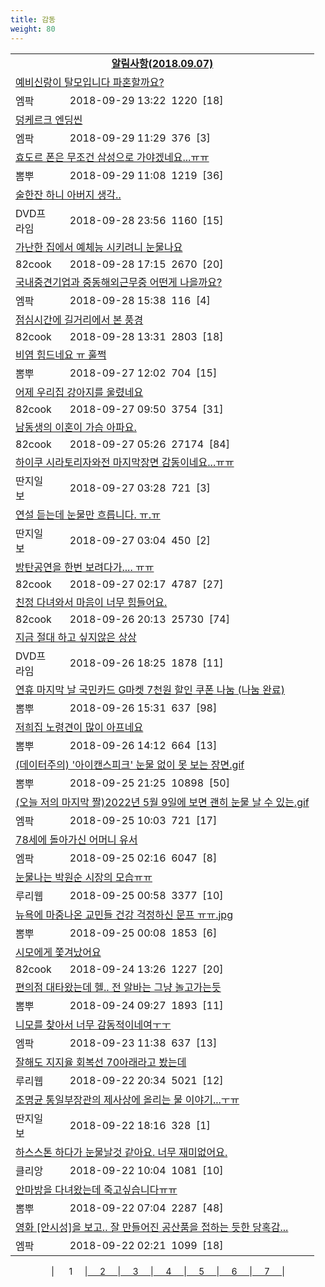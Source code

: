 ```yaml
---
title: 감동
weight: 80
---
```



<table>
<tr class='notice'><td colspan='2'><a href='http://latent.club/notice/'><center><b>알림사항(2018.09.07)</b></center></a></td></tr>
<tr class='title_link'><td colspan="2"><a href="http://mlbpark.donga.com/mp/b.php?id=201809290023601122&p=1&b=bullpen&m=view&select=sct&site=facebook.com">예비신랑이 탈모입니다 파혼할까요?</a></td></tr>
<tr class='title_info'><td width='55px' class=mlb>엠팍</td><td>&nbsp;&nbsp;&nbsp;2018-09-29 13:22&nbsp;&nbsp;<span class="view">1220</span>&nbsp;&nbsp;<span class="reply">[18]</span></td></tr>
<tr class='title_link'><td colspan="2"><a href="http://mlbpark.donga.com/mp/b.php?id=201809290023596931&p=1&b=bullpen&m=view&select=sct&site=donga.com">덩케르크 엔딩씬</a></td></tr>
<tr class='title_info'><td width='55px' class=mlb>엠팍</td><td>&nbsp;&nbsp;&nbsp;2018-09-29 11:29&nbsp;&nbsp;<span class="view">376</span>&nbsp;&nbsp;<span class="reply">[3]</span></td></tr>
<tr class='title_link'><td colspan="2"><a href="http://m.ppomppu.co.kr/new/bbs_view.php?id=freeboard&no=6069953&page=1"> 효도르 폰은 무조건 삼성으로 가야겠네요...ㅠㅠ</a></td></tr>
<tr class='title_info'><td width='55px' class=ppom>뽐뿌</td><td>&nbsp;&nbsp;&nbsp;2018-09-29 11:08&nbsp;&nbsp;<span class="view">1219</span>&nbsp;&nbsp;<span class="reply">[36]</span></td></tr>
<tr class='title_link'><td colspan="2"><a href="https://dvdprime.com/g2/bbs/board.php?bo_table=comm&wr_id=18980906">술한잔 하니 아버지 생각..</a></td></tr>
<tr class='title_info'><td width='55px' class=dvd>DVD프라임</td><td>&nbsp;&nbsp;&nbsp;2018-09-28 23:56&nbsp;&nbsp;<span class="view">1160</span>&nbsp;&nbsp;<span class="reply">[15]</span></td></tr>
<tr class='title_link'><td colspan="2"><a href="http://www.82cook.com/entiz/read.php?bn=15&num=2643637">가난한 집에서 예체능 시키려니 눈물나요</a></td></tr>
<tr class='title_info'><td width='55px' class=cook>82cook</td><td>&nbsp;&nbsp;&nbsp;2018-09-28 17:15&nbsp;&nbsp;<span class="view">2670</span>&nbsp;&nbsp;<span class="reply">[20]</span></td></tr>
<tr class='title_link'><td colspan="2"><a href="http://mlbpark.donga.com/mp/b.php?id=201809280023563661&p=1&b=bullpen&m=view&select=sct&site=donga.com">국내중견기업과 중동해외근무중 어떤게 나을까요?</a></td></tr>
<tr class='title_info'><td width='55px' class=mlb>엠팍</td><td>&nbsp;&nbsp;&nbsp;2018-09-28 15:38&nbsp;&nbsp;<span class="view">116</span>&nbsp;&nbsp;<span class="reply">[4]</span></td></tr>
<tr class='title_link'><td colspan="2"><a href="http://www.82cook.com/entiz/read.php?bn=15&num=2643512">점심시간에 길거리에서 본 풍경</a></td></tr>
<tr class='title_info'><td width='55px' class=cook>82cook</td><td>&nbsp;&nbsp;&nbsp;2018-09-28 13:31&nbsp;&nbsp;<span class="view">2803</span>&nbsp;&nbsp;<span class="reply">[18]</span></td></tr>
<tr class='title_link'><td colspan="2"><a href="http://m.ppomppu.co.kr/new/bbs_view.php?id=freeboard&no=6067412&page=1"> 비염 힘드네요 ㅠ 훌쩍</a></td></tr>
<tr class='title_info'><td width='55px' class=ppom>뽐뿌</td><td>&nbsp;&nbsp;&nbsp;2018-09-27 12:02&nbsp;&nbsp;<span class="view">704</span>&nbsp;&nbsp;<span class="reply">[15]</span></td></tr>
<tr class='title_link'><td colspan="2"><a href="http://www.82cook.com/entiz/read.php?bn=15&num=2642783">어제 우리집 강아지를 울렸네요</a></td></tr>
<tr class='title_info'><td width='55px' class=cook>82cook</td><td>&nbsp;&nbsp;&nbsp;2018-09-27 09:50&nbsp;&nbsp;<span class="view">3754</span>&nbsp;&nbsp;<span class="reply">[31]</span></td></tr>
<tr class='title_link'><td colspan="2"><a href="http://www.82cook.com/entiz/read.php?bn=15&num=2642729">남동생의 이혼이 가슴 아파요.</a></td></tr>
<tr class='title_info'><td width='55px' class=cook>82cook</td><td>&nbsp;&nbsp;&nbsp;2018-09-27 05:26&nbsp;&nbsp;<span class="view">27174</span>&nbsp;&nbsp;<span class="reply">[84]</span></td></tr>
<tr class='title_link'><td colspan="2"><a href="http://www.ddanzi.com/index.php?m=1&document_srl=531871670">하이쿠 시라토리자와전 마지막장면 감동이네요...ㅠㅠ  </a></td></tr>
<tr class='title_info'><td width='55px' class=ddan>딴지일보</td><td>&nbsp;&nbsp;&nbsp;2018-09-27 03:28&nbsp;&nbsp;<span class="view">721</span>&nbsp;&nbsp;<span class="reply">[3]</span></td></tr>
<tr class='title_link'><td colspan="2"><a href="http://www.ddanzi.com/index.php?m=1&document_srl=531871295">연설 듣는데 눈물만 흐릅니다. ㅠ.ㅠ </a></td></tr>
<tr class='title_info'><td width='55px' class=ddan>딴지일보</td><td>&nbsp;&nbsp;&nbsp;2018-09-27 03:04&nbsp;&nbsp;<span class="view">450</span>&nbsp;&nbsp;<span class="reply">[2]</span></td></tr>
<tr class='title_link'><td colspan="2"><a href="http://www.82cook.com/entiz/read.php?bn=15&num=2642714">방탄공연을 한번 보려다가.... ㅠㅠ</a></td></tr>
<tr class='title_info'><td width='55px' class=cook>82cook</td><td>&nbsp;&nbsp;&nbsp;2018-09-27 02:17&nbsp;&nbsp;<span class="view">4787</span>&nbsp;&nbsp;<span class="reply">[27]</span></td></tr>
<tr class='title_link'><td colspan="2"><a href="http://www.82cook.com/entiz/read.php?bn=15&num=2642583">친정 다녀와서 마음이 너무 힘들어요.</a></td></tr>
<tr class='title_info'><td width='55px' class=cook>82cook</td><td>&nbsp;&nbsp;&nbsp;2018-09-26 20:13&nbsp;&nbsp;<span class="view">25730</span>&nbsp;&nbsp;<span class="reply">[74]</span></td></tr>
<tr class='title_link'><td colspan="2"><a href="https://dvdprime.com/g2/bbs/board.php?bo_table=comm&wr_id=18958723">지금 절대 하고 싶지않은 상상</a></td></tr>
<tr class='title_info'><td width='55px' class=dvd>DVD프라임</td><td>&nbsp;&nbsp;&nbsp;2018-09-26 18:25&nbsp;&nbsp;<span class="view">1878</span>&nbsp;&nbsp;<span class="reply">[11]</span></td></tr>
<tr class='title_link'><td colspan="2"><a href="http://m.ppomppu.co.kr/new/bbs_view.php?id=freeboard&no=6066315&page=1">  연휴 마지막 날 국민카드 G마켓 7천원 할인 쿠폰 나눔 (나눔 완료)</a></td></tr>
<tr class='title_info'><td width='55px' class=ppom>뽐뿌</td><td>&nbsp;&nbsp;&nbsp;2018-09-26 15:31&nbsp;&nbsp;<span class="view">637</span>&nbsp;&nbsp;<span class="reply">[98]</span></td></tr>
<tr class='title_link'><td colspan="2"><a href="http://m.ppomppu.co.kr/new/bbs_view.php?id=freeboard&no=6066215&page=1"> 저희집 노령견이 많이 아프네요</a></td></tr>
<tr class='title_info'><td width='55px' class=ppom>뽐뿌</td><td>&nbsp;&nbsp;&nbsp;2018-09-26 14:12&nbsp;&nbsp;<span class="view">664</span>&nbsp;&nbsp;<span class="reply">[13]</span></td></tr>
<tr class='title_link'><td colspan="2"><a href="http://m.ppomppu.co.kr/new/bbs_view.php?id=freeboard&no=6065472&page=1">  (데이터주의) '아이캔스피크' 눈물 없이 못 보는 장면.gif</a></td></tr>
<tr class='title_info'><td width='55px' class=ppom>뽐뿌</td><td>&nbsp;&nbsp;&nbsp;2018-09-25 21:25&nbsp;&nbsp;<span class="view">10898</span>&nbsp;&nbsp;<span class="reply">[50]</span></td></tr>
<tr class='title_link'><td colspan="2"><a href="http://mlbpark.donga.com/mp/b.php?id=201809250023443556&p=1&b=bullpen&m=view&select=sct&site=donga.com">(오늘 저의 마지막 짤)2022년 5월 9일에 보면 괜히 눈물 날 수 있는.gif</a></td></tr>
<tr class='title_info'><td width='55px' class=mlb>엠팍</td><td>&nbsp;&nbsp;&nbsp;2018-09-25 10:03&nbsp;&nbsp;<span class="view">721</span>&nbsp;&nbsp;<span class="reply">[17]</span></td></tr>
<tr class='title_link'><td colspan="2"><a href="http://mlbpark.donga.com/mp/b.php?id=201809250023440652&p=1&b=bullpen&m=view&select=sct&site=donga.com">78세에 돌아가신 어머니 유서</a></td></tr>
<tr class='title_info'><td width='55px' class=mlb>엠팍</td><td>&nbsp;&nbsp;&nbsp;2018-09-25 02:16&nbsp;&nbsp;<span class="view">6047</span>&nbsp;&nbsp;<span class="reply">[8]</span></td></tr>
<tr class='title_link'><td colspan="2"><a href="http://m.ruliweb.com/community/board/300148/read/32545282">눈물나는 박원순 시장의 모습ㅠㅠ</a></td></tr>
<tr class='title_info'><td width='55px' class=ruli>루리웹</td><td>&nbsp;&nbsp;&nbsp;2018-09-25 00:58&nbsp;&nbsp;<span class="view">3377</span>&nbsp;&nbsp;<span class="reply">[10]</span></td></tr>
<tr class='title_link'><td colspan="2"><a href="http://m.ppomppu.co.kr/new/bbs_view.php?id=freeboard&no=6064618&page=1"> 뉴욕에 마중나온 교민들 건강 걱정하신 문프 ㅠㅠ.jpg</a></td></tr>
<tr class='title_info'><td width='55px' class=ppom>뽐뿌</td><td>&nbsp;&nbsp;&nbsp;2018-09-25 00:08&nbsp;&nbsp;<span class="view">1853</span>&nbsp;&nbsp;<span class="reply">[6]</span></td></tr>
<tr class='title_link'><td colspan="2"><a href="http://www.82cook.com/entiz/read.php?bn=15&num=2641545">시모에게 쫓겨났어요</a></td></tr>
<tr class='title_info'><td width='55px' class=cook>82cook</td><td>&nbsp;&nbsp;&nbsp;2018-09-24 13:26&nbsp;&nbsp;<span class="view">1227</span>&nbsp;&nbsp;<span class="reply">[20]</span></td></tr>
<tr class='title_link'><td colspan="2"><a href="http://m.ppomppu.co.kr/new/bbs_view.php?id=freeboard&no=6063836&page=1"> 편의점 대타왔는데 헬.. 전 알바는 그냥 놀고가는듯</a></td></tr>
<tr class='title_info'><td width='55px' class=ppom>뽐뿌</td><td>&nbsp;&nbsp;&nbsp;2018-09-24 09:27&nbsp;&nbsp;<span class="view">1893</span>&nbsp;&nbsp;<span class="reply">[11]</span></td></tr>
<tr class='title_link'><td colspan="2"><a href="http://mlbpark.donga.com/mp/b.php?id=201809230023389127&p=1&b=bullpen&m=view&select=sct&site=donga.com">니모를 찾아서 너무 감동적이네여ㅜㅜ</a></td></tr>
<tr class='title_info'><td width='55px' class=mlb>엠팍</td><td>&nbsp;&nbsp;&nbsp;2018-09-23 11:38&nbsp;&nbsp;<span class="view">637</span>&nbsp;&nbsp;<span class="reply">[13]</span></td></tr>
<tr class='title_link'><td colspan="2"><a href="http://m.ruliweb.com/community/board/300148/read/32542004">잘해도 지지율 회복선 70아래라고 봤는데</a></td></tr>
<tr class='title_info'><td width='55px' class=ruli>루리웹</td><td>&nbsp;&nbsp;&nbsp;2018-09-22 20:34&nbsp;&nbsp;<span class="view">5021</span>&nbsp;&nbsp;<span class="reply">[12]</span></td></tr>
<tr class='title_link'><td colspan="2"><a href="http://www.ddanzi.com/index.php?m=1&document_srl=531391825">조명균 통일부장관의 제사상에 올리는 물 이야기...ㅜㅠ </a></td></tr>
<tr class='title_info'><td width='55px' class=ddan>딴지일보</td><td>&nbsp;&nbsp;&nbsp;2018-09-22 18:16&nbsp;&nbsp;<span class="view">328</span>&nbsp;&nbsp;<span class="reply">[1]</span></td></tr>
<tr class='title_link'><td colspan="2"><a href="https://www.clien.net/service/board/park/12622075">하스스톤 하다가 눈물날것 같아요. 너무 재미없어요.</a></td></tr>
<tr class='title_info'><td width='55px' class=clien>클리앙</td><td>&nbsp;&nbsp;&nbsp;2018-09-22 10:04&nbsp;&nbsp;<span class="view">1081</span>&nbsp;&nbsp;<span class="reply">[10]</span></td></tr>
<tr class='title_link'><td colspan="2"><a href="http://m.ppomppu.co.kr/new/bbs_view.php?id=freeboard&no=6061655&page=1"> 안마방을 다녀왔는데 죽고싶습니다ㅠㅠ</a></td></tr>
<tr class='title_info'><td width='55px' class=ppom>뽐뿌</td><td>&nbsp;&nbsp;&nbsp;2018-09-22 07:04&nbsp;&nbsp;<span class="view">2287</span>&nbsp;&nbsp;<span class="reply">[48]</span></td></tr>
<tr class='title_link'><td colspan="2"><a href="http://mlbpark.donga.com/mp/b.php?id=201809220023350574&p=1&b=bullpen&m=view&select=sct&site=donga.com">영화 [안시성]을 보고.. 잘 만들어진 공산품을 접하는 듯한 당혹감...</a></td></tr>
<tr class='title_info'><td width='55px' class=mlb>엠팍</td><td>&nbsp;&nbsp;&nbsp;2018-09-22 02:21&nbsp;&nbsp;<span class="view">1099</span>&nbsp;&nbsp;<span class="reply">[18]</span></td></tr>
</table><center><span class="foot_index"><td>| &nbsp;&nbsp;&nbsp;&nbsp;&nbsp;1&nbsp;&nbsp;&nbsp;&nbsp;&nbsp;</a></td><td>|<a href="./page2/">&nbsp;&nbsp;&nbsp;&nbsp;&nbsp;2&nbsp;&nbsp;&nbsp;&nbsp;&nbsp;</a></td><td>|<a href="./page3/">&nbsp;&nbsp;&nbsp;&nbsp;&nbsp;3&nbsp;&nbsp;&nbsp;&nbsp;&nbsp;</a></td><td>|<a href="./page4/">&nbsp;&nbsp;&nbsp;&nbsp;&nbsp;4&nbsp;&nbsp;&nbsp;&nbsp;&nbsp;</a></td><td>|<a href="./page5/">&nbsp;&nbsp;&nbsp;&nbsp;&nbsp;5&nbsp;&nbsp;&nbsp;&nbsp;&nbsp;</a></td><td>|<a href="./page6/">&nbsp;&nbsp;&nbsp;&nbsp;&nbsp;6&nbsp;&nbsp;&nbsp;&nbsp;&nbsp;</a></td><td>|<a href="./page7/">&nbsp;&nbsp;&nbsp;&nbsp;&nbsp;7&nbsp;&nbsp;&nbsp;&nbsp;&nbsp;</a>|</td></tr></span></center>
